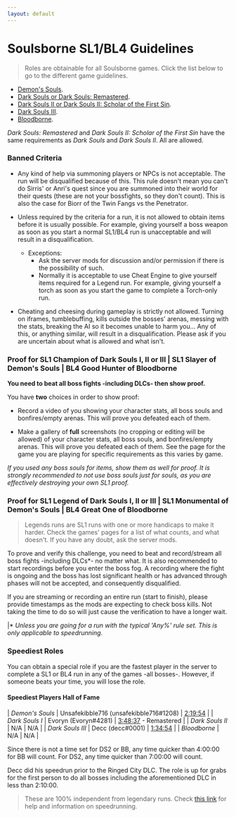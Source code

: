 ```yaml
---
layout: default
---
```


# Soulsborne SL1/BL4 Guidelines
> Roles are obtainable for all Soulsborne games. Click the list below to go to the different game guidelines.

 * [Demon's Souls](./des.md).
 * [Dark Souls or Dark Souls: Remastered](./ds1.md).
 * [Dark Souls II or Dark Souls II: Scholar of the First Sin](./ds2.md).
 * [Dark Souls III](./ds3.html).
 * [Bloodborne](./bb.md).
 
_Dark Souls: Remastered_ and _Dark Souls II: Scholar of the First Sin_ have the same requirements as _Dark Souls_ and _Dark Souls II_. All are allowed.

### Banned Criteria

- Any kind of help via summoning players or NPCs is not acceptable. The run will be disqualified because of this. This rule doesn't mean you can't do Sirris' or Anri's quest since you are summoned into their world for their quests (these are not your bossfights, so they don't count). This is also the case for Biorr of the Twin Fangs vs the Penetrator.

- Unless required by the criteria for a run, it is not allowed to obtain items before it is usually possible. For example, giving yourself a boss weapon as soon as you start a normal SL1/BL4 run is unacceptable and will result in a disqualification.
   - Exceptions: 
     - Ask the server mods for discussion and/or permission if there is the possibility of such.
     - Normally it is acceptable to use Cheat Engine to give yourself items required for a Legend run. For example, giving yourself a torch as soon as you start the game to complete a Torch-only run.

- Cheating and cheesing during gameplay is strictly not allowed. Turning on iframes, tumblebuffing, kills outside the bosses' arenas, messing with the stats, breaking the AI so it becomes unable to harm you... Any of this, or anything similar, will result in a disqualification. Please ask if you are uncertain about what is allowed and what isn't.

### Proof for SL1 Champion of Dark Souls I, II or III | SL1 Slayer of Demon's Souls | BL4 Good Hunter of Bloodborne

**You need to beat all boss fights -including DLCs- then show proof.**

You have **two** choices in order to show proof:

* Record a video of you showing your character stats, all boss souls and bonfires/empty arenas. This will prove you defeated each of them.

* Make a gallery of **full** screenshots (no cropping or editing will be allowed) of your character stats, all boss souls, and bonfires/empty arenas. This will prove you defeated each of them. See the page for the game you are playing for specific requirements as this varies by game.

_If you used any boss souls for items, show them as well for proof. It is strongly recommended to not use boss souls just for souls, as you are effectively destroying your own SL1 proof._


### Proof for SL1 Legend of Dark Souls I, II or III | SL1 Monumental of Demon's Souls | BL4 Great One of Bloodborne
> Legends runs are SL1 runs with one or more handicaps to make it harder. Check the games' pages for a list of what counts, and what doesn't. If you have any doubt, ask the server mods.

To prove and verify this challenge, you need to beat and record/stream all boss fights -including DLCs*- no matter what. It is also recommended to start recordings before you enter the boss fog. A recording where the fight is ongoing and the boss has lost significant health or has advanced through phases will not be accepted, and consequently disqualified.

If you are streaming or recording an entire run (start to finish), please provide timestamps as the mods are expecting to check boss kills. Not taking the time to do so will just cause the verification to have a longer wait.

|* _Unless you are going for a run with the typical 'Any%' rule set. This is only applicable to speedrunning._

### Speediest Roles

You can obtain a special role if you are the fastest player in the server to complete a SL1 or BL4 run in any of the games -all bosses-. However, if someone beats your time, you will lose the role.

#### Speediest Players Hall of Fame


| _Demon's Souls_ | Unsafekibble716 (unsafekibble716#1208) | [2:19:54](https://www.youtube.com/watch?v=iziZoq3-cFs)  |
| _Dark Souls I_ | Evoryn (Evoryn#4281) | [3:48:37](https://www.twitch.tv/videos/284101512) - Remastered  |
| _Dark Souls II_ | N/A | N/A |
| _Dark Souls III_ | Decc (decc#0001) | [1:34:54](https://www.youtube.com/watch?v=dpZPqGeFn48) |
| _Bloodborne_ | N/A | N/A |

Since there is not a time set for DS2 or BB, any time quicker than 4:00:00 for BB will count. For DS2, any time quicker than 7:00:00 will count.

Decc did his speedrun prior to the Ringed City DLC. The role is up for grabs for the first person to do all bosses including the aforementioned DLC in less than 2:10:00.

> These are 100% independent from legendary runs. Check [this link](http://speedsouls.com/Main_Page) for help and information on speedrunning.
